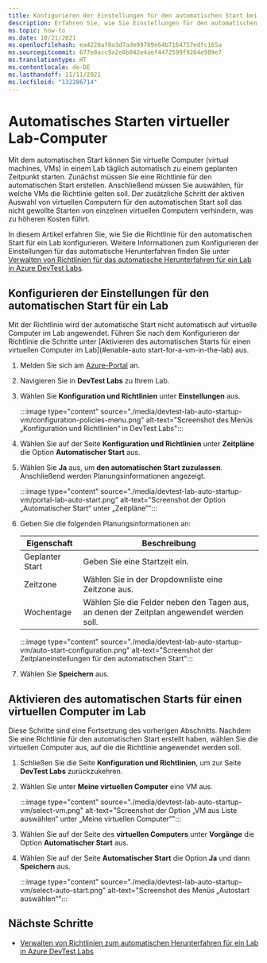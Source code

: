 ```yaml
---
title: Konfigurieren der Einstellungen für den automatischen Start bei einem virtuellen Computer
description: Erfahren Sie, wie Sie Einstellungen für den automatischen Start bei virtuellen Computern in einem Lab konfigurieren. Mit dieser Einstellung können virtuelle Computer im Lab nach einem Zeitplan automatisch gestartet werden.
ms.topic: how-to
ms.date: 10/21/2021
ms.openlocfilehash: ea4220af8a3d7ade997b9e64b7164757edfc165a
ms.sourcegitcommit: 677e8acc9a2e8b842e4aef4472599f9264e989e7
ms.translationtype: HT
ms.contentlocale: de-DE
ms.lasthandoff: 11/11/2021
ms.locfileid: "132286714"
---
```

# <a name="start-up-lab-virtual-machines-automatically"></a>Automatisches Starten virtueller Lab-Computer

Mit dem automatischen Start können Sie virtuelle Computer (virtual machines, VMs) in einem Lab täglich automatisch zu einem geplanten Zeitpunkt starten. Zunächst müssen Sie eine Richtlinie für den automatischen Start erstellen. Anschließend müssen Sie auswählen, für welche VMs die Richtlinie gelten soll. Der zusätzliche Schritt der aktiven Auswahl von virtuellen Computern für den automatischen Start soll das nicht gewollte Starten von einzelnen virtuellen Computern verhindern, was zu höheren Kosten führt.

In diesem Artikel erfahren Sie, wie Sie die Richtlinie für den automatischen Start für ein Lab konfigurieren. Weitere Informationen zum Konfigurieren der Einstellungen für das automatische Herunterfahren finden Sie unter [Verwalten von Richtlinien für das automatische Herunterfahren für ein Lab in Azure DevTest Labs](devtest-lab-auto-shutdown.md). 

## <a name="configure-auto-start-settings-for-a-lab"></a>Konfigurieren der Einstellungen für den automatischen Start für ein Lab 

Mit der Richtlinie wird der automatische Start nicht automatisch auf virtuelle Computer im Lab angewendet. Führen Sie nach dem Konfigurieren der Richtlinie die Schritte unter [Aktivieren des automatischen Starts für einen virtuellen Computer im Lab](#enable-auto start-for-a-vm-in-the-lab) aus.

1. Melden Sie sich am [Azure-Portal](https://portal.azure.com/) an.

1. Navigieren Sie in **DevTest Labs** zu Ihrem Lab.

1. Wählen Sie **Konfiguration und Richtlinien** unter **Einstellungen** aus. 

   :::image type="content" source="./media/devtest-lab-auto-startup-vm/configuration-policies-menu.png" alt-text="Screenshot des Menüs „Konfiguration und Richtlinien“ in DevTest Labs":::

1. Wählen Sie auf der Seite **Konfiguration und Richtlinien** unter **Zeitpläne** die Option **Automatischer Start** aus.

1. Wählen Sie **Ja** aus, um **den automatischen Start zuzulassen**. Anschließend werden Planungsinformationen angezeigt.

    :::image type="content" source="./media/devtest-lab-auto-startup-vm/portal-lab-auto-start.png" alt-text="Screenshot der Option „Automatischer Start“ unter „Zeitpläne“":::
 
1. Geben Sie die folgenden Planungsinformationen an:

    |Eigenschaft | Beschreibung |
    |---|---|
    |Geplanter Start| Geben Sie eine Startzeit ein.|
    |Zeitzone| Wählen Sie in der Dropdownliste eine Zeitzone aus.|
    |Wochentage| Wählen Sie die Felder neben den Tagen aus, an denen der Zeitplan angewendet werden soll.|

    :::image type="content" source="./media/devtest-lab-auto-startup-vm/auto-start-configuration.png" alt-text="Screenshot der Zeitplaneinstellungen für den automatischen Start":::

1. Wählen Sie **Speichern** aus. 

## <a name="enable-auto-start-for-a-vm-in-the-lab"></a>Aktivieren des automatischen Starts für einen virtuellen Computer im Lab

Diese Schritte sind eine Fortsetzung des vorherigen Abschnitts. Nachdem Sie eine Richtlinie für den automatischen Start erstellt haben, wählen Sie die virtuellen Computer aus, auf die die Richtlinie angewendet werden soll.

1. Schließen Sie die Seite **Konfiguration und Richtlinien**, um zur Seite **DevTest Labs** zurückzukehren.

1. Wählen Sie unter **Meine virtuellen Computer** eine VM aus.

    :::image type="content" source="./media/devtest-lab-auto-startup-vm/select-vm.png" alt-text="Screenshot der Option „VM aus Liste auswählen“ unter „Meine virtuellen Computer“":::

1. Wählen Sie auf der Seite des **virtuellen Computers** unter **Vorgänge** die Option **Automatischer Start** aus. 

1. Wählen Sie auf der Seite **Automatischer Start** die Option **Ja** und dann **Speichern** aus.

    :::image type="content" source="./media/devtest-lab-auto-startup-vm/select-auto-start.png" alt-text="Screenshot des Menüs „Autostart auswählen“":::

## <a name="next-steps"></a>Nächste Schritte

- [Verwalten von Richtlinien zum automatischen Herunterfahren für ein Lab in Azure DevTest Labs](devtest-lab-auto-shutdown.md)
